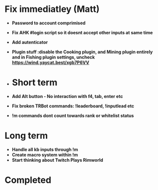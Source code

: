 # Fix immediatley (Matt)
- **Password to account comprimised**
- **Fix AHK #login script so it doesnt accept other inputs at same time**
- **Add autenticator**
- **Plugin stuff :disable the Cooking plugin, and Mining plugin entirely and in Fishing plugin settings, uncheck https://wind.yaycat.best/xgb7P6VV** 



- # Short term
- **Add Alt button - No interaction with f4, tab, enter etc**
- **Fix broken TRBot commands: !leaderboard, !inputlead etc**
- **!m commands dont count towards rank or whitelist status**

# Long term
 - **Handle all kb inputs through !m**
 - **Create macro system within !m**
 - **Start thinking about Twitch Plays Rimworld**


# Completed
